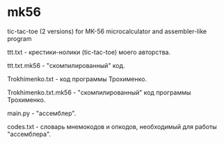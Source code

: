 # mk56
tic-tac-toe (2 versions) for MK-56 microcalculator and assembler-like program

ttt.txt - крестики-нолики (tic-tac-toe) моего авторства.

ttt.txt.mk56 - "скомпилированный" код.

Trokhimenko.txt - код программы Трохименко.

Trokhimenko.txt.mk56 - "скомпилированный" код программы Трохименко.

main.py - "ассемблер".

codes.txt - словарь мнемокодов и опкодов, необходимый для работы "ассемблера".

